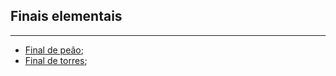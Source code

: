 ## Finais elementais
---
- [Final de peão](Final%20de%20peão.md);
- [Final de torres](Final%20de%20torres);